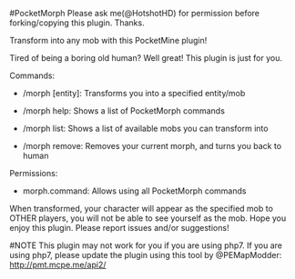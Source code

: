 #PocketMorph
Please ask me(@HotshotHD) for permission before forking/copying this plugin. Thanks.

Transform into any mob with this PocketMine plugin!

Tired of being a boring old human? Well great! This plugin is just for you.

Commands:

- /morph [entity]: Transforms you into a specified entity/mob

- /morph help: Shows a list of PocketMorph commands

- /morph list: Shows a list of available mobs you can transform into

- /morph remove: Removes your current morph, and turns you back to human

Permissions:
- morph.command: Allows using all PocketMorph commands

When transformed, your character will appear as the specified mob to OTHER players, you will not be able to see yourself as the mob. Hope you enjoy this plugin. Please report issues and/or suggestions!

#NOTE
This plugin may not work for you if you are using php7. If you are using php7, please update the plugin using this tool by @PEMapModder: http://pmt.mcpe.me/api2/
